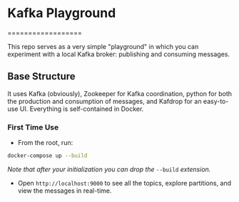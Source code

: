 # Kafka Playground
==================

This repo serves as a very simple "playground" in which you can experiment with a local Kafka broker: publishing and consuming messages.

## Base Structure

It uses Kafka (obviously), Zookeeper for Kafka coordination, python for both the production and consumption of messages, and Kafdrop for an easy-to-use UI.
Everything is self-contained in Docker.

### First Time Use

- From the root, run: 
```bash
docker-compose up --build
```

*Note that after your initialization you can drop the* `--build` *extension.*

- Open `http://localhost:9000` to see all the topics, explore partitions, and view the messages in real-time.
